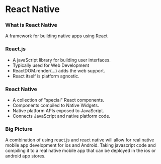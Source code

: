 #  React Native
### What is React Native
A framework for building native apps using React

### React.js 
- A javaScript library for building user interfaces.
- Typically used for Web Development
- ReactDOM.render(...) adds the web support. 
- React itself is platform agnostic.

### React Native
- A collection of "special" React components.
- Components compiled to Native Widgets.
- Native platform APIs exposed to JavaScript.
- Connects JavaScript and native platform code.

### Big Picture
A combination of using react.js and react native will allow for real native mobile app development for ios and Android. Taking javascript code and compiling it to a real native mobile app that can be deployed in the ios or android app stores. 